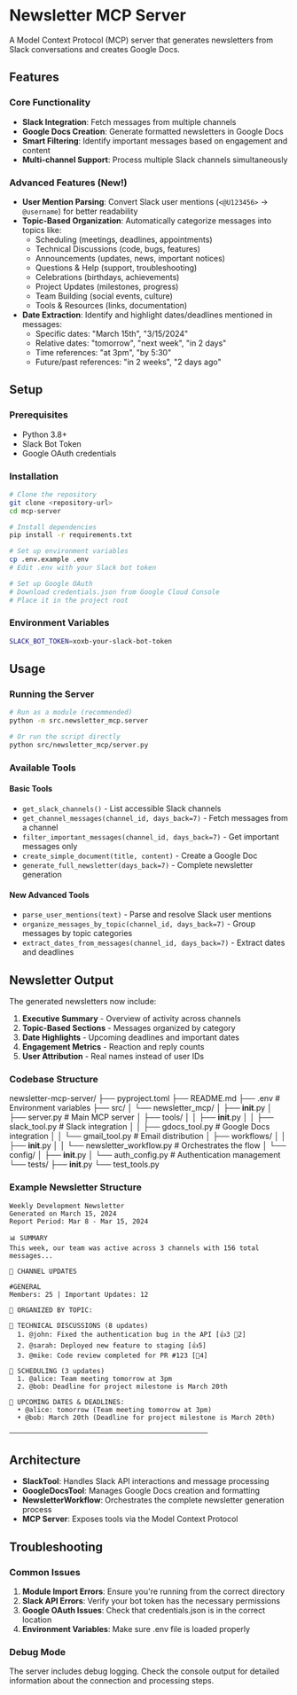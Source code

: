 # Newsletter MCP Server

A Model Context Protocol (MCP) server that generates newsletters from Slack conversations and creates Google Docs.

## Features

### Core Functionality
- **Slack Integration**: Fetch messages from multiple channels
- **Google Docs Creation**: Generate formatted newsletters in Google Docs
- **Smart Filtering**: Identify important messages based on engagement and content
- **Multi-channel Support**: Process multiple Slack channels simultaneously

### Advanced Features (New!)
- **User Mention Parsing**: Convert Slack user mentions (`<@U123456>` → `@username`) for better readability
- **Topic-Based Organization**: Automatically categorize messages into topics like:
  - Scheduling (meetings, deadlines, appointments)
  - Technical Discussions (code, bugs, features)
  - Announcements (updates, news, important notices)
  - Questions & Help (support, troubleshooting)
  - Celebrations (birthdays, achievements)
  - Project Updates (milestones, progress)
  - Team Building (social events, culture)
  - Tools & Resources (links, documentation)
- **Date Extraction**: Identify and highlight dates/deadlines mentioned in messages:
  - Specific dates: "March 15th", "3/15/2024"
  - Relative dates: "tomorrow", "next week", "in 2 days"
  - Time references: "at 3pm", "by 5:30"
  - Future/past references: "in 2 weeks", "2 days ago"

## Setup

### Prerequisites
- Python 3.8+
- Slack Bot Token
- Google OAuth credentials

### Installation
```bash
# Clone the repository
git clone <repository-url>
cd mcp-server

# Install dependencies
pip install -r requirements.txt

# Set up environment variables
cp .env.example .env
# Edit .env with your Slack bot token

# Set up Google OAuth
# Download credentials.json from Google Cloud Console
# Place it in the project root
```

### Environment Variables
```bash
SLACK_BOT_TOKEN=xoxb-your-slack-bot-token
```

## Usage

### Running the Server
```bash
# Run as a module (recommended)
python -m src.newsletter_mcp.server

# Or run the script directly
python src/newsletter_mcp/server.py
```

### Available Tools

#### Basic Tools
- `get_slack_channels()` - List accessible Slack channels
- `get_channel_messages(channel_id, days_back=7)` - Fetch messages from a channel
- `filter_important_messages(channel_id, days_back=7)` - Get important messages only
- `create_simple_document(title, content)` - Create a Google Doc
- `generate_full_newsletter(days_back=7)` - Complete newsletter generation

#### New Advanced Tools
- `parse_user_mentions(text)` - Parse and resolve Slack user mentions
- `organize_messages_by_topic(channel_id, days_back=7)` - Group messages by topic categories
- `extract_dates_from_messages(channel_id, days_back=7)` - Extract dates and deadlines

## Newsletter Output

The generated newsletters now include:

1. **Executive Summary** - Overview of activity across channels
2. **Topic-Based Sections** - Messages organized by category
3. **Date Highlights** - Upcoming deadlines and important dates
4. **Engagement Metrics** - Reaction and reply counts
5. **User Attribution** - Real names instead of user IDs

### Codebase Structure
newsletter-mcp-server/
├── pyproject.toml
├── README.md
├── .env                           # Environment variables
├── src/
│   └── newsletter_mcp/
│       ├── __init__.py
│       ├── server.py              # Main MCP server
│       ├── tools/
│       │   ├── __init__.py
│       │   ├── slack_tool.py      # Slack integration
│       │   ├── gdocs_tool.py      # Google Docs integration
│       │   └── gmail_tool.py      # Email distribution
│       ├── workflows/
│       │   ├── __init__.py
│       │   └── newsletter_workflow.py  # Orchestrates the flow
│       └── config/
│           ├── __init__.py
│           └── auth_config.py     # Authentication management
└── tests/
    ├── __init__.py
    └── test_tools.py
    
### Example Newsletter Structure
```
Weekly Development Newsletter
Generated on March 15, 2024
Report Period: Mar 8 - Mar 15, 2024

📊 SUMMARY
This week, our team was active across 3 channels with 156 total messages...

🏢 CHANNEL UPDATES

#GENERAL
Members: 25 | Important Updates: 12

📂 ORGANIZED BY TOPIC:

🔹 TECHNICAL DISCUSSIONS (8 updates)
  1. @john: Fixed the authentication bug in the API [👍3 💬2]
  2. @sarah: Deployed new feature to staging [👍5]
  3. @mike: Code review completed for PR #123 [💬4]

🔹 SCHEDULING (3 updates)
  1. @alice: Team meeting tomorrow at 3pm
  2. @bob: Deadline for project milestone is March 20th

📅 UPCOMING DATES & DEADLINES:
  • @alice: tomorrow (Team meeting tomorrow at 3pm)
  • @bob: March 20th (Deadline for project milestone is March 20th)

──────────────────────────────────────────────────
```

## Architecture

- **SlackTool**: Handles Slack API interactions and message processing
- **GoogleDocsTool**: Manages Google Docs creation and formatting
- **NewsletterWorkflow**: Orchestrates the complete newsletter generation process
- **MCP Server**: Exposes tools via the Model Context Protocol

## Troubleshooting

### Common Issues
1. **Module Import Errors**: Ensure you're running from the correct directory
2. **Slack API Errors**: Verify your bot token has the necessary permissions
3. **Google OAuth Issues**: Check that credentials.json is in the correct location
4. **Environment Variables**: Make sure .env file is loaded properly

### Debug Mode
The server includes debug logging. Check the console output for detailed information about the connection and processing steps.